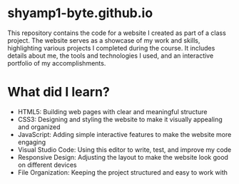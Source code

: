 # shyamp1-byte.github.io

This repository contains the code for a website I created as part of a class project. The website serves as a showcase of my work and skills, highlighting various projects I completed during the course. It includes details about me, the tools and technologies I used, and an interactive portfolio of my accomplishments.

# What did I learn?

- HTML5: Building web pages with clear and meaningful structure
- CSS3: Designing and styling the website to make it visually appealing and organized
- JavaScript: Adding simple interactive features to make the website more engaging
- Visual Studio Code: Using this editor to write, test, and improve my code
- Responsive Design: Adjusting the layout to make the website look good on different devices
- File Organization: Keeping the project structured and easy to work with
